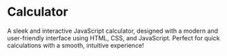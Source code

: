 # Calculator
A sleek and interactive JavaScript calculator, designed with a modern and user-friendly interface using HTML, CSS, and JavaScript. Perfect for quick calculations with a smooth, intuitive experience!
